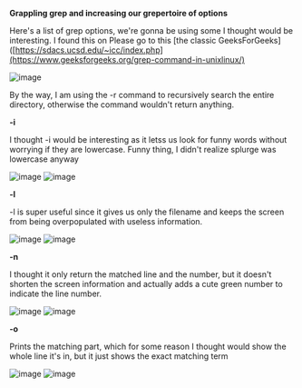 **Grappling grep and increasing our grepertoire of options**  

Here's a list of grep options, we're gonna be using some I thought would be interesting. I found this on Please go to this [the classic GeeksForGeeks]([https://sdacs.ucsd.edu/~icc/index.php](https://www.geeksforgeeks.org/grep-command-in-unixlinux/)  

![image](https://user-images.githubusercontent.com/56902053/218374492-4b87593c-d342-417e-b6ed-6281a3083a29.png)  

By the way, I am using the -r command to recursively search the entire directory, otherwise the command wouldn't return anything.

**-i**

I thought -i would be interesting as it letss us look for funny words without worrying if they are lowercase. Funny thing, I didn't realize splurge was lowercase anyway

![image](https://user-images.githubusercontent.com/56902053/218374193-dac6d7ef-2f86-44c8-a78c-12a0de43718d.png) 
![image](https://user-images.githubusercontent.com/56902053/218375136-cb7c9629-182a-4857-bbb6-37b7f1db8f79.png)  

**-l**  

-l is super useful since it gives us only the filename and keeps the screen from being overpopulated with useless information.

![image](https://user-images.githubusercontent.com/56902053/218374309-f372c5ba-f544-4bbf-b20e-513940975a04.png)
![image](https://user-images.githubusercontent.com/56902053/218374896-be48bf47-bf72-4d4b-8531-76fcea427f20.png)  

**-n**  

I thought it only return the matched line and the number, but it doesn't shorten the screen information and actually adds a cute green number to indicate the line number.  

![image](https://user-images.githubusercontent.com/56902053/218374389-111a51f6-76a6-4bb7-bce0-a82ea9977e2d.png)
![image](https://user-images.githubusercontent.com/56902053/218374845-84602e2b-feb7-45c6-a7a6-b816d1f928be.png)  

**-o**  

Prints the matching part, which for some reason I thought would show the whole line it's in, but it just shows the exact matching term  

![image](https://user-images.githubusercontent.com/56902053/218374466-1fe56d62-9902-4c97-b8e6-da2abbf75552.png)
![image](https://user-images.githubusercontent.com/56902053/218375171-787bce6c-1cf8-4122-a86e-a6b99dc8c13c.png)




